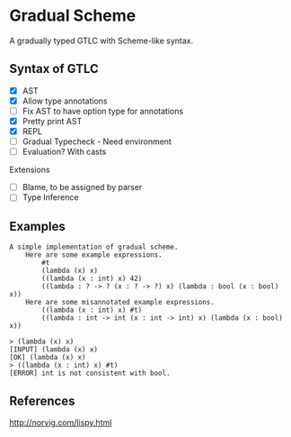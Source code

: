 # Gradual Scheme

A gradually typed GTLC with Scheme-like syntax.

## Syntax of GTLC

- [x] AST
- [x] Allow type annotations
- [ ] Fix AST to have option type for annotations
- [x] Pretty print AST
- [x] REPL
- [ ] Gradual Typecheck - Need environment
- [ ] Evaluation? With casts

Extensions

- [ ] Blame, to be assigned by parser
- [ ] Type Inference

## Examples

```
A simple implementation of gradual scheme.
    Here are some example expressions.
        #t
        (lambda (x) x)
        ((lambda (x : int) x) 42)
        ((lambda : ? -> ? (x : ? -> ?) x) (lambda : bool (x : bool) x))
    Here are some misannotated example expressions.
        ((lambda (x : int) x) #t)
        ((lambda : int -> int (x : int -> int) x) (lambda (x : bool) x))

> (lambda (x) x)
[INPUT] (lambda (x) x)
[OK] (lambda (x) x)
> ((lambda (x : int) x) #t)
[ERROR] int is not consistent with bool.
```


## References

http://norvig.com/lispy.html
